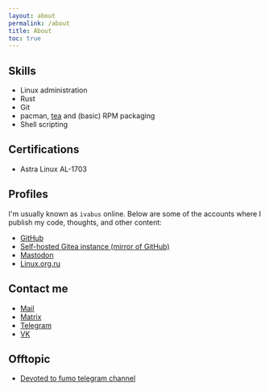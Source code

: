 ```yaml
---
layout: about
permalink: /about
title: About
toc: true
---
```



## Skills

- Linux administration
- Rust
- Git
- pacman, [tea](https://tea.xyz) and (basic) RPM packaging
- Shell scripting

## Certifications

- Astra Linux AL-1703

## Profiles

I'm usually known as `ivabus` online. Below are some of the accounts where I publish my code, thoughts, and other content:

- [GitHub](https://github.com/ivabus)
- [Self-hosted Gitea instance (mirror of GitHub)](https://git.ivabus.dev)
- [Mastodon](https://social.treehouse.systems/@ivabus)
- [Linux.org.ru](https://www.linux.org.ru/people/ivabus/profile)

## Contact me

- <a href="mailto:ivabus@ivabus.dev">Mail</a>
- [Matrix](https://matrix.to/#/@ivabus:matrix.org)
- [Telegram](https://ivabus.t.me)
- [VK](https://vk.com/ivabus)

## Offtopic

- [Devoted to fumo telegram channel](https://ивабус.рф/фумо)

